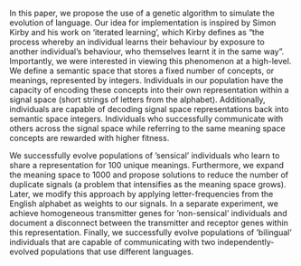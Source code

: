   In this paper, we propose the use of a genetic algorithm to simulate the
evolution of language. Our idea for implementation is inspired by Simon
Kirby and his work on ‘iterated learning’, which Kirby defines as “the process whereby an individual learns their behaviour by exposure to another
individual’s behaviour, who themselves learnt it in the same way”. Importantly, we were interested in viewing this phenomenon at a high-level.
We define a semantic space that stores a fixed number of concepts, or
meanings, represented by integers. Individuals in our population have the
capacity of encoding these concepts into their own representation within
a signal space (short strings of letters from the alphabet). Additionally,
individuals are capable of decoding signal space representations back into
semantic space integers. Individuals who successfully communicate with
others across the signal space while referring to the same meaning space
concepts are rewarded with higher fitness.

  We successfully evolve populations of ’sensical’ individuals who learn
to share a representation for 100 unique meanings. Furthermore, we expand the meaning space to 1000 and propose solutions to reduce the number of duplicate signals (a problem that intensifies as the meaning space
grows). Later, we modify this approach by applying letter-frequencies
from the English alphabet as weights to our signals. In a separate experiment, we achieve homogeneous transmitter genes for ’non-sensical’
individuals and document a disconnect between the transmitter and receptor genes within this representation. Finally, we successfully evolve
populations of ’bilingual’ individuals that are capable of communicating
with two independently-evolved populations that use different languages.

